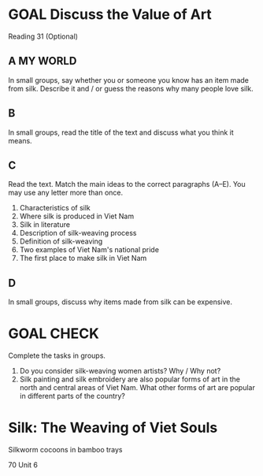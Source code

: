 # GOAL Discuss the Value of Art

Reading 31 (Optional)

## A MY WORLD
In small groups, say whether you or someone you know has an item made from silk. Describe it and / or guess the reasons why many people love silk.

## B
In small groups, read the title of the text and discuss what you think it means.

## C
Read the text. Match the main ideas to the correct paragraphs (A–E). You may use any letter more than once.

1. Characteristics of silk
2. Where silk is produced in Viet Nam
3. Silk in literature
4. Description of silk-weaving process
5. Definition of silk-weaving
6. Two examples of Viet Nam's national pride
7. The first place to make silk in Viet Nam

## D
In small groups, discuss why items made from silk can be expensive.

# GOAL CHECK
Complete the tasks in groups.
1. Do you consider silk-weaving women artists? Why / Why not?
2. Silk painting and silk embroidery are also popular forms of art in the north and central areas of Viet Nam. What other forms of art are popular in different parts of the country?

# Silk: The Weaving of Viet Souls

Silkworm cocoons in bamboo trays

70 Unit 6